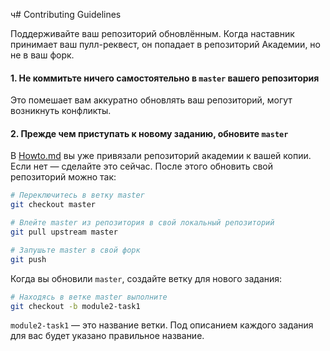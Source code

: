 ч# Contributing Guidelines

Поддерживайте ваш репозиторий обновлённым. Когда наставник принимает ваш пулл-реквест, он попадает в репозиторий Академии, но не в ваш форк.

#### 1. Не коммитьте ничего самостоятельно в `master` вашего репозитория

Это помешает вам аккуратно обновлять ваш репозиторий, могут возникнуть конфликты.

#### 2. Прежде чем приступать к новому заданию, обновите `master`

В [Howto.md](Howto.md#4-Свяжите-проект-с-репозиторием-Академии) вы уже привязали репозиторий академии к вашей копии. Если нет — сделайте это сейчас. После этого обновить свой репозиторий можно так:

```bash
# Переключитесь в ветку master
git checkout master

# Влейте master из репозитория в свой локальный репозиторий
git pull upstream master

# Запушьте master в свой форк
git push
```

Когда вы обновили `master`, создайте ветку для нового задания:

```bash
# Находясь в ветке master выполните
git checkout -b module2-task1
```

`module2-task1` — это название ветки. Под описанием каждого задания для вас будет указано правильное название.
